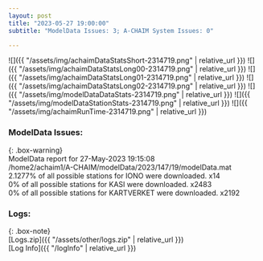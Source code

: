 ```yaml
---
layout: post
title: "2023-05-27 19:00:00"
subtitle: "ModelData Issues: 3; A-CHAIM System Issues: 0"

---
```


![]({{ "/assets/img/achaimDataStatsShort-2314719.png" | relative_url }})
![]({{ "/assets/img/achaimDataStatsLong00-2314719.png" | relative_url }})
![]({{ "/assets/img/achaimDataStatsLong01-2314719.png" | relative_url }})
![]({{ "/assets/img/achaimDataStatsLong02-2314719.png" | relative_url }})
![]({{ "/assets/img/modelDataDataStats-2314719.png" | relative_url }})
![]({{ "/assets/img/modelDataStationStats-2314719.png" | relative_url }})
![]({{ "/assets/img/achaimRunTime-2314719.png" | relative_url }})


### ModelData Issues:  
  
{: .box-warning}  
 ModelData report for 27-May-2023 19:15:08   
 /home2/achaim1/A-CHAIM/modelData/2023/147/19/modelData.mat   
 2.1277% of all possible stations for IONO were downloaded. x14   
 0% of all possible stations for KASI were downloaded. x2483   
 0% of all possible stations for KARTVERKET were downloaded. x2192   
  


### Logs:  
  
{: .box-note}  
[Logs.zip]({{ "/assets/other/logs.zip" | relative_url }})  
[Log Info]({{ "/logInfo" | relative_url }})  
